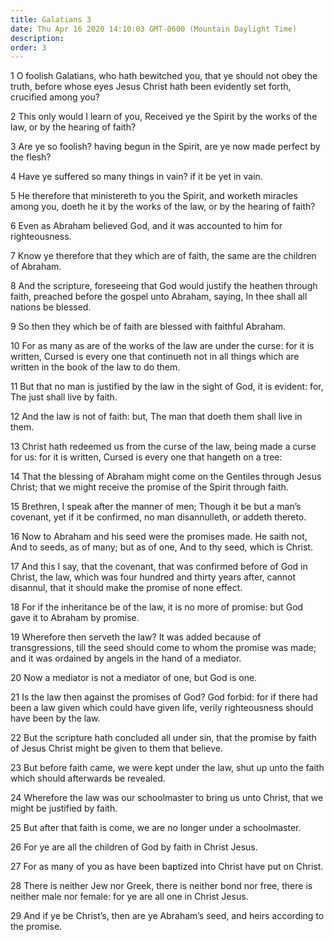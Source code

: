 ```yaml
---
title: Galatians 3
date: Thu Apr 16 2020 14:10:03 GMT-0600 (Mountain Daylight Time)
description: 
order: 3
---
```


<p>
  1 O foolish Galatians, who hath bewitched you, that ye should not obey the
  truth, before whose eyes Jesus Christ hath been evidently set forth, crucified
  among you?
</p>
<p>
  2 This only would I learn of you, Received ye the Spirit by the works of the
  law, or by the hearing of faith?
</p>
<p>
  3 Are ye so foolish? having begun in the Spirit, are ye now made perfect by
  the flesh?
</p>
<p>4 Have ye suffered so many things in vain? if it be yet in vain.</p>
<p>
  5 He therefore that ministereth to you the Spirit, and worketh miracles among
  you, doeth he it by the works of the law, or by the hearing of faith?
</p>
<p>
  6 Even as Abraham believed God, and it was accounted to him for righteousness.
</p>
<p>
  7 Know ye therefore that they which are of faith, the same are the children of
  Abraham.
</p>
<p>
  8 And the scripture, foreseeing that God would justify the heathen through
  faith, preached before the gospel unto Abraham, saying, In thee shall all
  nations be blessed.
</p>
<p>9 So then they which be of faith are blessed with faithful Abraham.</p>
<p>
  10 For as many as are of the works of the law are under the curse: for it is
  written, Cursed is every one that continueth not in all things which are
  written in the book of the law to do them.
</p>
<p>
  11 But that no man is justified by the law in the sight of God, it is evident:
  for, The just shall live by faith.
</p>
<p>
  12 And the law is not of faith: but, The man that doeth them shall live in
  them.
</p>
<p>
  13 Christ hath redeemed us from the curse of the law, being made a curse for
  us: for it is written, Cursed is every one that hangeth on a tree:
</p>
<p>
  14 That the blessing of Abraham might come on the Gentiles through Jesus
  Christ; that we might receive the promise of the Spirit through faith.
</p>
<p>
  15 Brethren, I speak after the manner of men; Though it be but a man&#x2019;s
  covenant, yet if it be confirmed, no man disannulleth, or addeth thereto.
</p>
<p>
  16 Now to Abraham and his seed were the promises made. He saith not, And to
  seeds, as of many; but as of one, And to thy seed, which is Christ.
</p>
<p>
  17 And this I say, that the covenant, that was confirmed before of God in
  Christ, the law, which was four hundred and thirty years after, cannot
  disannul, that it should make the promise of none effect.
</p>
<p>
  18 For if the inheritance be of the law, it is no more of promise: but God
  gave it to Abraham by promise.
</p>
<p>
  19 Wherefore then serveth the law? It was added because of transgressions,
  till the seed should come to whom the promise was made; and it was ordained by
  angels in the hand of a mediator.
</p>
<p>20 Now a mediator is not a mediator of one, but God is one.</p>
<p>
  21 Is the law then against the promises of God? God forbid: for if there had
  been a law given which could have given life, verily righteousness should have
  been by the law.
</p>
<p>
  22 But the scripture hath concluded all under sin, that the promise by faith
  of Jesus Christ might be given to them that believe.
</p>
<p>
  23 But before faith came, we were kept under the law, shut up unto the faith
  which should afterwards be revealed.
</p>
<p>
  24 Wherefore the law was our schoolmaster to bring us unto Christ, that we
  might be justified by faith.
</p>
<p>25 But after that faith is come, we are no longer under a schoolmaster.</p>
<p>26 For ye are all the children of God by faith in Christ Jesus.</p>
<p>
  27 For as many of you as have been baptized into Christ have put on Christ.
</p>
<p>
  28 There is neither Jew nor Greek, there is neither bond nor free, there is
  neither male nor female: for ye are all one in Christ Jesus.
</p>
<p>
  29 And if ye be Christ&#x2019;s, then are ye Abraham&#x2019;s seed, and heirs
  according to the promise.
</p>
